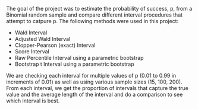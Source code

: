 The goal of the project was to estimate the probability of success, p, from a Binomial random sample and compare different interval procedures that attempt to catpure p. The following methods were used in this project:
* Wald Interval
* Adjusted Wald Interval
* Clopper-Pearson (exact) Interval
* Score Interval
* Raw Percentile Interval using a parametric bootstrap
* Bootstrap t Interval using a parametric bootstrap

We are checking each interval for multiple values of p (0.01 to 0.99 in increments of 0.01) as well as using various sample sizes (15, 100, 200). From each interval, we get the proportion of intervals that capture the true value and the average length of the interval and do a comparison to see which interval is best.